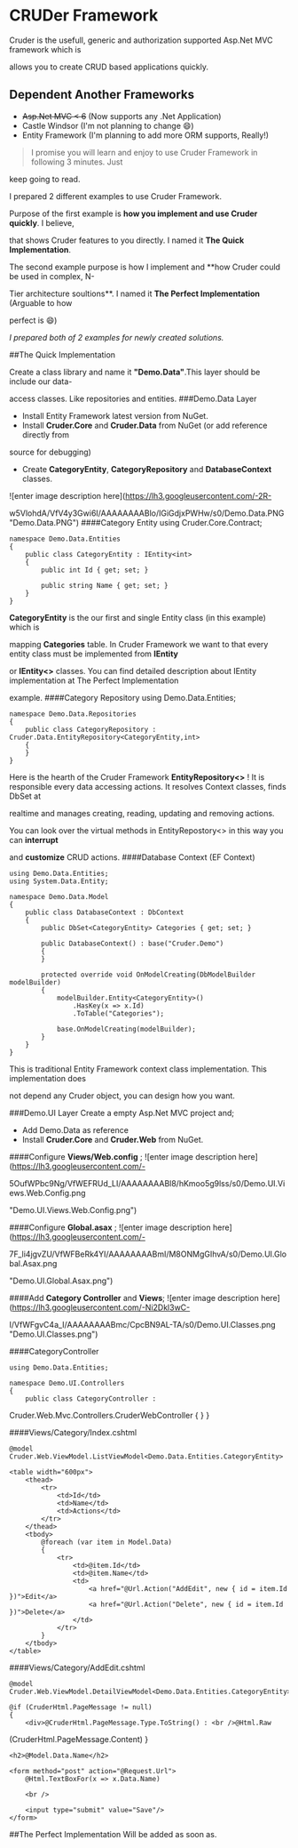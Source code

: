 CRUDer Framework
===================
Cruder is the usefull, generic and authorization supported Asp.Net MVC framework which is 

allows you to create CRUD based applications quickly.

Dependent Another Frameworks
-------------

 - ~~Asp.Net MVC < 6~~ (Now supports any .Net Application)
 - Castle Windsor (I'm not planning to change :smile:)
 - Entity Framework (I'm planning to add more ORM supports, Really!)

>I promise you will learn and enjoy to use Cruder Framework in following 3 minutes. Just 

keep going to read.

I prepared 2 different examples to use Cruder Framework.

Purpose of the first example is **how you implement and use Cruder quickly**. I believe, 

that shows Cruder features to you directly. I named it **The Quick Implementation**.

The second example purpose is how I implement and **how Cruder could be used in complex, N-

Tier architecture soultions**. I named it **The Perfect Implementation** (Arguable to how 

perfect is :smile:)

*I prepared both of 2 examples for newly created solutions.*


##The Quick Implementation

Create a class library and name it **"Demo.Data"**.This layer should be include our data-

access classes. Like repositories and entities.
###Demo.Data Layer
 - Install Entity Framework latest version from NuGet.
 - Install **Cruder.Core** and **Cruder.Data** from NuGet (or add reference directly from 

source for debugging)
 - Create **CategoryEntity**, **CategoryRepository** and **DatabaseContext** classes.

![enter image description here](https://lh3.googleusercontent.com/-2R-

w5VlohdA/VfV4y3Gwi6I/AAAAAAAABlo/IGiGdjxPWHw/s0/Demo.Data.PNG "Demo.Data.PNG")
####Category Entity
    using Cruder.Core.Contract;
    
    namespace Demo.Data.Entities
    {
        public class CategoryEntity : IEntity<int>
        {
            public int Id { get; set; }
    
            public string Name { get; set; }
        }
    }

**CategoryEntity** is the our first and single Entity class (in this example) which is 

mapping **Categories** table.
In Cruder Framework we want to that every entity class must be implemented from **IEntity** 

or **IEntity<>** classes.
You can find detailed description about IEntity implementation at The Perfect Implementation 

example.
####Category Repository
    using Demo.Data.Entities;
    
    namespace Demo.Data.Repositories
    {
        public class CategoryRepository : Cruder.Data.EntityRepository<CategoryEntity,int>
        {
        }
    }

Here is the hearth of the Cruder Framework **EntityRepository<>** !
It is responsible every data accessing actions. It resolves Context classes, finds DbSet at 

realtime and manages creating, reading, updating and removing actions.

You can look over the virtual methods in EntityRepostory<> in this way you can **interrupt** 

and **customize** CRUD actions.
####Database Context (EF Context)

    using Demo.Data.Entities;
    using System.Data.Entity;
    
    namespace Demo.Data.Model
    {
        public class DatabaseContext : DbContext
        {
            public DbSet<CategoryEntity> Categories { get; set; }
    
            public DatabaseContext() : base("Cruder.Demo")
            {
            }
    
            protected override void OnModelCreating(DbModelBuilder modelBuilder)
            {
                modelBuilder.Entity<CategoryEntity>()
                    .HasKey(x => x.Id)
                    .ToTable("Categories");
    
                base.OnModelCreating(modelBuilder);
            }
        }
    }

This is traditional Entity Framework context class implementation. This implementation does 

not depend any Cruder object, you can design how you want.

###Demo.UI Layer
Create a empty Asp.Net MVC project and;

 - Add Demo.Data as reference
 - Install **Cruder.Core** and **Cruder.Web** from NuGet.

####Configure **Views/Web.config** ; 
![enter image description here](https://lh3.googleusercontent.com/-

5OufWPbc9Ng/VfWEFRUd_LI/AAAAAAAABl8/hKmoo5g9lss/s0/Demo.UI.Views.Web.Config.png 

"Demo.UI.Views.Web.Config.png")

####Configure **Global.asax** ;
![enter image description here](https://lh3.googleusercontent.com/-

7F_li4jgvZU/VfWFBeRk4YI/AAAAAAAABmI/M8ONMgGIhvA/s0/Demo.UI.Global.Asax.png 

"Demo.UI.Global.Asax.png")

####Add **Category Controller** and **Views**;
![enter image description here](https://lh3.googleusercontent.com/-Ni2Dkl3wC-

I/VfWFgvC4a_I/AAAAAAAABmc/CpcBN9AL-TA/s0/Demo.UI.Classes.png "Demo.UI.Classes.png")

####CategoryController

    using Demo.Data.Entities;
    
    namespace Demo.UI.Controllers
    {
        public class CategoryController : 

Cruder.Web.Mvc.Controllers.CruderWebController<CategoryEntity>
        {
        }
    }

####Views/Category/Index.cshtml

    @model Cruder.Web.ViewModel.ListViewModel<Demo.Data.Entities.CategoryEntity>
    
    <table width="600px">
        <thead>
            <tr>
                <td>Id</td>
                <td>Name</td>
                <td>Actions</td>
            </tr>
        </thead>
        <tbody>
            @foreach (var item in Model.Data)
            {
                <tr>
                    <td>@item.Id</td>
                    <td>@item.Name</td>
                    <td>
                        <a href="@Url.Action("AddEdit", new { id = item.Id })">Edit</a>
                        <a href="@Url.Action("Delete", new { id = item.Id })">Delete</a>
                    </td>
                </tr>
            }
        </tbody>
    </table>

####Views/Category/AddEdit.cshtml

    @model Cruder.Web.ViewModel.DetailViewModel<Demo.Data.Entities.CategoryEntity>
    
    @if (CruderHtml.PageMessage != null)
    {
        <div>@CruderHtml.PageMessage.Type.ToString() : <br />@Html.Raw

(CruderHtml.PageMessage.Content)</div>
    }
    
    <h2>@Model.Data.Name</h2>
    
    <form method="post" action="@Request.Url">
        @Html.TextBoxFor(x => x.Data.Name)
    
        <br />
        
        <input type="submit" value="Save"/>
    </form>

##The Perfect Implementation
Will be added as soon as.
